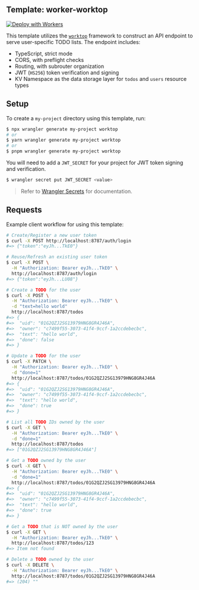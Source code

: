 ## Template: worker-worktop

[![Deploy with Workers](https://deploy.workers.cloudflare.com/button)](https://deploy.workers.cloudflare.com/?url=https://github.com/cloudflare/workers-sdk/tree/main/templates/worker-worktop)

This template utilizes the [`worktop`](https://github.com/lukeed/worktop) framework to construct an API endpoint to serve user-specific TODO lists. The endpoint includes:

- TypeScript, strict mode
- CORS, with preflight checks
- Routing, with subrouter organization
- JWT (`HS256`) token verification and signing
- KV Namespace as the data storage layer for `todos` and `users` resource types

## Setup

To create a `my-project` directory using this template, run:

```sh
$ npx wrangler generate my-project worktop
# or
$ yarn wrangler generate my-project worktop
# or
$ pnpm wrangler generate my-project worktop
```

You will need to add a `JWT_SECRET` for your project for JWT token signing and verification.

```sh
$ wrangler secret put JWT_SECRET <value>
```

> Refer to [Wrangler Secrets](https://developers.cloudflare.com/workers/wrangler/commands/#secret) for documentation.

## Requests

Example client workflow for using this template:

```sh
# Create/Register a new user token
$ curl -X POST http://localhost:8787/auth/login
#=> {"token":"eyJh...TkE0"}

# Reuse/Refresh an existing user token
$ curl -X POST \
  -H "Authorization: Bearer eyJh...TkE0" \
  http://localhost:8787/auth/login
#=> {"token":"eyJh...LU08"}

# Create a TODO for the user
$ curl -X POST \
  -H "Authorization: Bearer eyJh...TkE0" \
  -d "text=hello world"
  http://localhost:8787/todos
#=> {
#=>  "uid": "01G2QZJ2SG13979HNG8GR4J46A",
#=>  "owner": "c7499f55-3073-41f4-9ccf-1a2ccdebecbc",
#=>  "text": "hello world",
#=>  "done": false
#=> }

# Update a TODO for the user
$ curl -X PATCH \
  -H "Authorization: Bearer eyJh...TkE0" \
  -d "done=1"
  http://localhost:8787/todos/01G2QZJ2SG13979HNG8GR4J46A
#=> {
#=>  "uid": "01G2QZJ2SG13979HNG8GR4J46A",
#=>  "owner": "c7499f55-3073-41f4-9ccf-1a2ccdebecbc",
#=>  "text": "hello world",
#=>  "done": true
#=> }

# List all TODO IDs owned by the user
$ curl -X GET \
  -H "Authorization: Bearer eyJh...TkE0" \
  -d "done=1"
  http://localhost:8787/todos
#=> ["01G2QZJ2SG13979HNG8GR4J46A"]

# Get a TODO owned by the user
$ curl -X GET \
  -H "Authorization: Bearer eyJh...TkE0" \
  -d "done=1"
  http://localhost:8787/todos/01G2QZJ2SG13979HNG8GR4J46A
#=> {
#=>  "uid": "01G2QZJ2SG13979HNG8GR4J46A",
#=>  "owner": "c7499f55-3073-41f4-9ccf-1a2ccdebecbc",
#=>  "text": "hello world",
#=>  "done": true
#=> }

# Get a TODO that is NOT owned by the user
$ curl -X GET \
  -H "Authorization: Bearer eyJh...TkE0" \
  http://localhost:8787/todos/123
#=> Item not found

# Delete a TODO owned by the user
$ curl -X DELETE \
  -H "Authorization: Bearer eyJh...TkE0" \
  http://localhost:8787/todos/01G2QZJ2SG13979HNG8GR4J46A
#=> (204) ""
```
